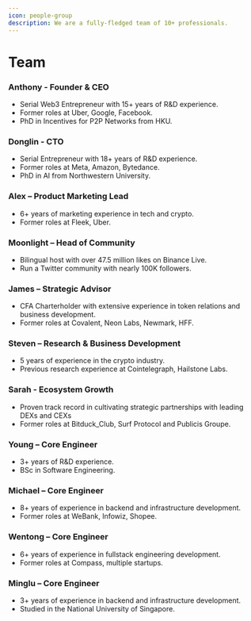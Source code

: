 ```yaml
---
icon: people-group
description: We are a fully-fledged team of 10+ professionals.
---
```


# Team

### Anthony - Founder & CEO

* Serial Web3 Entrepreneur with 15+ years of R\&D experience.
* Former roles at Uber, Google, Facebook.
* PhD in Incentives for P2P Networks from HKU.

### Donglin - CTO

* Serial Entrepreneur with 18+ years of R\&D experience.
* Former roles at Meta, Amazon, Bytedance.
* PhD in AI from Northwestern University.

### Alex – Product Marketing Lead

* 6+ years of marketing experience in tech and crypto.
* Former roles at Fleek, Uber.

### Moonlight – Head of Community

* Bilingual host with over 47.5 million likes on Binance Live.
* Run a Twitter community with nearly 100K followers.

### James – Strategic Advisor

* CFA Charterholder with extensive experience in token relations and business development.
* Former roles at Covalent, Neon Labs, Newmark, HFF.

### Steven – Research & Business Development

* 5 years of experience in the crypto industry.
* Previous research experience at Cointelegraph, Hailstone Labs.

### Sarah - Ecosystem Growth

* Proven track record in cultivating strategic partnerships with leading DEXs and CEXs
* Former roles at Bitduck\_Club, Surf Protocol and Publicis Groupe.

### Young – Core Engineer

* 3+ years of R\&D experience.
* BSc in Software Engineering.

### Michael – Core Engineer

* 8+ years of experience in backend and infrastructure development.
* Former roles at WeBank, Infowiz, Shopee.

### Wentong – Core Engineer

* 6+ years of experience in fullstack engineering development.
* Former roles at Compass, multiple startups.

### Minglu – Core Engineer

* 3+ years of experience in backend and infrastructure development.
* Studied in the National University of Singapore.

